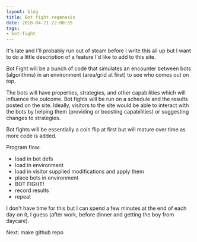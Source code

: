 ```yaml
---
layout: blog
title: Bot fight regenesis
date: 2018-04-21 22:00:55
tags:
- bot-fight
---
```

It's late and I'll probably run out of steam before I write this all up but I want to do a little description of a feature I'd like to add to this site. 

Bot Fight will be a bunch of code that simulates an encounter between bots (algorithms) in an environment (area/grid at first) to see who comes out on top. 

The bots will have properties, strategies, and other capabilities which will influence the outcome. Bot fights will be run on a schedule and the results posted on the site. Ideally, visitors to the site would be able to interact with the bots by helping them (providing or boosting capabilities) or  suggesting changes to strategies.

Bot fights will be essentially a coin flip at first but will mature over time as more code is added.

Program flow:

- load in bot defs
- load in environment
- load in visitor supplied modifications and apply them
- place bots in environment
- BOT FIGHT!
- record results
- repeat

I don't have time for this but I can spend a few minutes at the end of each day on it, I guess (after work, before dinner and getting the boy from daycare).

Next: make github repo
